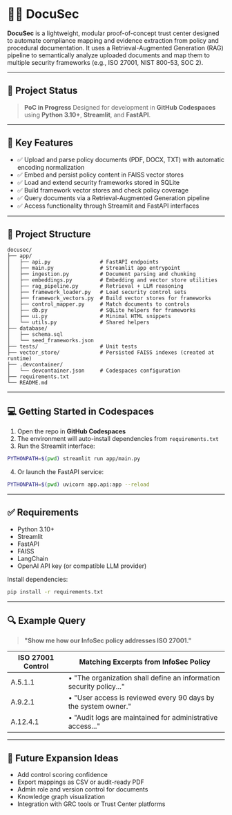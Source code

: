 # 📄🔐 DocuSec

**DocuSec** is a lightweight, modular proof-of-concept trust center designed to automate compliance mapping and evidence extraction from policy and procedural documentation. It uses a Retrieval-Augmented Generation (RAG) pipeline to semantically analyze uploaded documents and map them to multiple security frameworks (e.g., ISO 27001, NIST 800-53, SOC 2).

---

## 🚧 Project Status

> **PoC in Progress**
Designed for development in **GitHub Codespaces** using **Python 3.10+**, **Streamlit**, and **FastAPI**.

---

## 🎯 Key Features

- ✅ Upload and parse policy documents (PDF, DOCX, TXT) with automatic encoding normalization
- ✅ Embed and persist policy content in FAISS vector stores
- ✅ Load and extend security frameworks stored in SQLite
- ✅ Build framework vector stores and check policy coverage
- ✅ Query documents via a Retrieval-Augmented Generation pipeline
- ✅ Access functionality through Streamlit and FastAPI interfaces

---

## 🧱 Project Structure

```
docusec/
├── app/
│   ├── api.py                # FastAPI endpoints
│   ├── main.py               # Streamlit app entrypoint
│   ├── ingestion.py          # Document parsing and chunking
│   ├── embeddings.py         # Embedding and vector store utilities
│   ├── rag_pipeline.py       # Retrieval + LLM reasoning
│   ├── framework_loader.py   # Load security control sets
│   ├── framework_vectors.py  # Build vector stores for frameworks
│   ├── control_mapper.py     # Match documents to controls
│   ├── db.py                 # SQLite helpers for frameworks
│   ├── ui.py                 # Minimal HTML snippets
│   └── utils.py              # Shared helpers
├── database/
│   ├── schema.sql
│   └── seed_frameworks.json
├── tests/                    # Unit tests
├── vector_store/             # Persisted FAISS indexes (created at runtime)
├── .devcontainer/
│   └── devcontainer.json     # Codespaces configuration
├── requirements.txt
└── README.md
```

---

## 💻 Getting Started in Codespaces

1. Open the repo in **GitHub Codespaces**
2. The environment will auto-install dependencies from `requirements.txt`
3. Run the Streamlit interface:

```bash
PYTHONPATH=$(pwd) streamlit run app/main.py
```

4. Or launch the FastAPI service:

```bash
PYTHONPATH=$(pwd) uvicorn app.api:app --reload
```

---

## ✅ Requirements

- Python 3.10+
- Streamlit
- FastAPI
- FAISS
- LangChain
- OpenAI API key (or compatible LLM provider)

Install dependencies:

```bash
pip install -r requirements.txt
```

---

## 🔍 Example Query

> **"Show me how our InfoSec policy addresses ISO 27001."**

| ISO 27001 Control | Matching Excerpts from InfoSec Policy                              |
|------------------|---------------------------------------------------------------------|
| A.5.1.1          | • "The organization shall define an information security policy..." |
| A.9.2.1          | • "User access is reviewed every 90 days by the system owner."      |
| A.12.4.1         | • "Audit logs are maintained for administrative access..."          |

---

## 🧭 Future Expansion Ideas

- Add control scoring confidence
- Export mappings as CSV or audit-ready PDF
- Admin role and version control for documents
- Knowledge graph visualization
- Integration with GRC tools or Trust Center platforms
